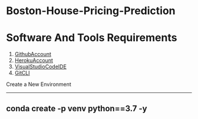 # Boston-House-Pricing-Prediction

# Software And Tools Requirements

1. [GithubAccount](https://github.com)
2. [HerokuAccount](https://heroku.com)
3. [VisualStudioCodeIDE](https://code.visualstudio.com)
4. [GitCLI](https://git-scm.com/book/en/v2/Getting-Started-The-Command-Line)

Create a New Environment

------
conda create -p venv python==3.7 -y
------